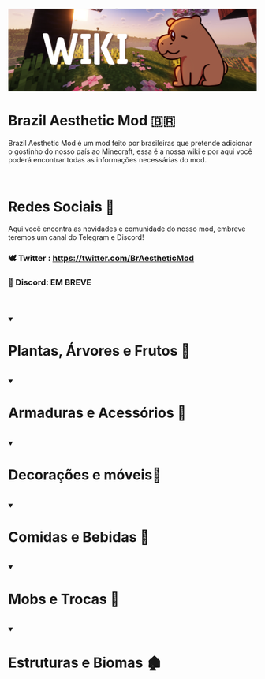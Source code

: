 ![Developer-Banner](./taylor.png)
<br>

# Brazil Aesthetic Mod 🇧🇷

<p>
 Brazil Aesthetic Mod é um mod feito por brasileiras que pretende adicionar o gostinho do nosso país ao Minecraft, essa é a nossa wiki e por aqui você poderá encontrar todas as informações necessárias do mod.
</p>

<br>

# Redes Sociais 📣

Aqui você encontra as novidades e comunidade do nosso mod, embreve teremos um canal do Telegram e Discord!

### 🕊 Twitter :  https://twitter.com/BrAestheticMod
### 📩 Discord: EM BREVE

#

<br>

<div>
  <details open>
    <summary><h1>Plantas, Árvores e Frutos 🌱</h1></summary>
 
   
  </details>
</div>

<br>

<div>
  <details open>
    <summary><h1>Armaduras e Acessórios 👖</h1></summary>
 
   
  </details>
</div>



<br>

<div>
  <details open>
    <summary><h1>Decorações e móveis🔨</h1></summary>
 
   
  </details>
</div>


<br>

<div>
  <details open>
    <summary><h1>Comidas e Bebidas 🥂</h1></summary>
 
   
  </details>
</div>


<br>

<div>
  <details open>
    <summary><h1>Mobs e Trocas 🐫</h1></summary>
 
   
  </details>
</div>

<br>

<div>
  <details open>
    <summary><h1>Estruturas e Biomas 🏚</h1></summary>
 
   
  </details>
</div>




